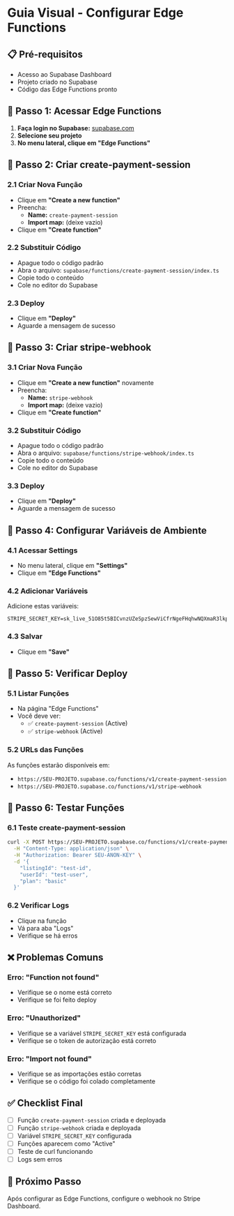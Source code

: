 # Guia Visual - Configurar Edge Functions

## 📋 Pré-requisitos
- Acesso ao Supabase Dashboard
- Projeto criado no Supabase
- Código das Edge Functions pronto

## 🚀 Passo 1: Acessar Edge Functions

1. **Faça login no Supabase:** [supabase.com](https://supabase.com)
2. **Selecione seu projeto**
3. **No menu lateral, clique em "Edge Functions"**

## 🚀 Passo 2: Criar create-payment-session

### 2.1 Criar Nova Função
- Clique em **"Create a new function"**
- Preencha:
  - **Name:** `create-payment-session`
  - **Import map:** (deixe vazio)
- Clique em **"Create function"**

### 2.2 Substituir Código
- Apague todo o código padrão
- Abra o arquivo: `supabase/functions/create-payment-session/index.ts`
- Copie todo o conteúdo
- Cole no editor do Supabase

### 2.3 Deploy
- Clique em **"Deploy"**
- Aguarde a mensagem de sucesso

## 🚀 Passo 3: Criar stripe-webhook

### 3.1 Criar Nova Função
- Clique em **"Create a new function"** novamente
- Preencha:
  - **Name:** `stripe-webhook`
  - **Import map:** (deixe vazio)
- Clique em **"Create function"**

### 3.2 Substituir Código
- Apague todo o código padrão
- Abra o arquivo: `supabase/functions/stripe-webhook/index.ts`
- Copie todo o conteúdo
- Cole no editor do Supabase

### 3.3 Deploy
- Clique em **"Deploy"**
- Aguarde a mensagem de sucesso

## 🚀 Passo 4: Configurar Variáveis de Ambiente

### 4.1 Acessar Settings
- No menu lateral, clique em **"Settings"**
- Clique em **"Edge Functions"**

### 4.2 Adicionar Variáveis
Adicione estas variáveis:

```
STRIPE_SECRET_KEY=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
```

### 4.3 Salvar
- Clique em **"Save"**

## 🚀 Passo 5: Verificar Deploy

### 5.1 Listar Funções
- Na página "Edge Functions"
- Você deve ver:
  - ✅ `create-payment-session` (Active)
  - ✅ `stripe-webhook` (Active)

### 5.2 URLs das Funções
As funções estarão disponíveis em:
- `https://SEU-PROJETO.supabase.co/functions/v1/create-payment-session`
- `https://SEU-PROJETO.supabase.co/functions/v1/stripe-webhook`

## 🚀 Passo 6: Testar Funções

### 6.1 Teste create-payment-session
```bash
curl -X POST https://SEU-PROJETO.supabase.co/functions/v1/create-payment-session \
  -H "Content-Type: application/json" \
  -H "Authorization: Bearer SEU-ANON-KEY" \
  -d '{
    "listingId": "test-id",
    "userId": "test-user",
    "plan": "basic"
  }'
```

### 6.2 Verificar Logs
- Clique na função
- Vá para aba "Logs"
- Verifique se há erros

## ❌ Problemas Comuns

### Erro: "Function not found"
- Verifique se o nome está correto
- Verifique se foi feito deploy

### Erro: "Unauthorized"
- Verifique se a variável `STRIPE_SECRET_KEY` está configurada
- Verifique se o token de autorização está correto

### Erro: "Import not found"
- Verifique se as importações estão corretas
- Verifique se o código foi colado completamente

## ✅ Checklist Final

- [ ] Função `create-payment-session` criada e deployada
- [ ] Função `stripe-webhook` criada e deployada
- [ ] Variável `STRIPE_SECRET_KEY` configurada
- [ ] Funções aparecem como "Active"
- [ ] Teste de curl funcionando
- [ ] Logs sem erros

## 🎯 Próximo Passo

Após configurar as Edge Functions, configure o webhook no Stripe Dashboard. 